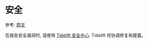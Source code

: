 # 安全

参考: [原文](https://psutil.readthedocs.io/en/latest/#security)

在报告安全漏洞时, 请使用 [Tidelift 安全中心](https://tidelift.com/security). Tidelift 将协调修复和披露。
